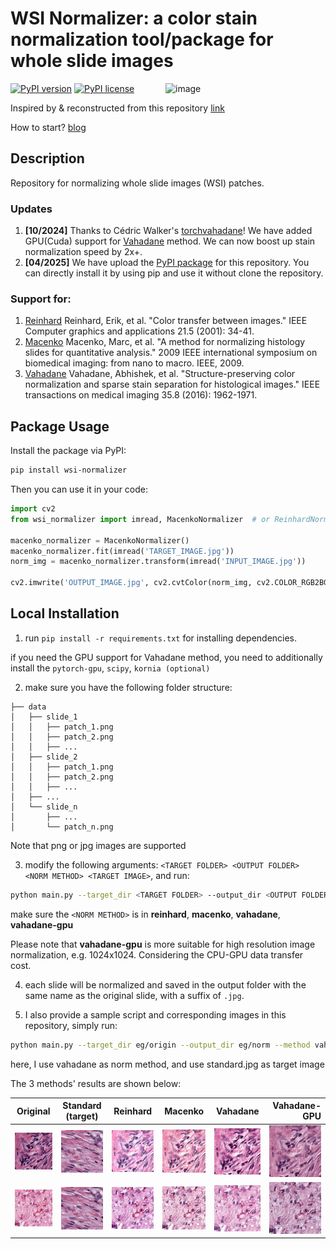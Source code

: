 # WSI Normalizer: a color stain normalization tool/package for whole slide images

<img width="256" alt="image" align="right" src="https://github.com/user-attachments/assets/72b4bc70-110a-4345-86d0-403b8c0322f5" />

[![PyPI version](https://img.shields.io/pypi/v/wsi-normalizer)](https://pypi.org/project/wsi-normalizer/)
[![PyPI license](https://img.shields.io/pypi/l/wsi-normalizer)](https://pypi.org/project/wsi-normalizer/)

Inspired by & reconstructed from this repository [link](https://github.com/wanghao14/Stain_Normalization)

How to start? [blog](https://blog.csdn.net/CalvinTri/article/details/135429053)

## Description
Repository for normalizing whole slide images (WSI) patches.

### Updates
1. **[10/2024]** Thanks to Cédric Walker's [torchvahadane](https://github.com/cwlkr/torchvahadane)! We have added GPU(Cuda) support for [Vahadane](https://ieeexplore.ieee.org/abstract/document/7460968/) method. We can now boost up stain normalization speed by 2x+.
2. **[04/2025]** We have upload the [PyPI package](https://pypi.org/project/wsi-normalizer/) for this repository. You can directly install it by using pip and use it without clone the repository.

### Support for:
1. [Reinhard](https://ieeexplore.ieee.org/abstract/document/946629/) Reinhard, Erik, et al. "Color transfer between images." IEEE Computer graphics and applications 21.5 (2001): 34-41.
2. [Macenko](https://ieeexplore.ieee.org/abstract/document/5193250) Macenko, Marc, et al. "A method for normalizing histology slides for quantitative analysis." 2009 IEEE international symposium on biomedical imaging: from nano to macro. IEEE, 2009.
3. [Vahadane](https://ieeexplore.ieee.org/abstract/document/7460968/) Vahadane, Abhishek, et al. "Structure-preserving color normalization and sparse stain separation for histological images." IEEE transactions on medical imaging 35.8 (2016): 1962-1971.


## Package Usage

Install the package via PyPI:

```bash
pip install wsi-normalizer
```

Then you can use it in your code:

```python
import cv2
from wsi_normalizer import imread, MacenkoNormalizer  # or ReinhardNormalizer, VahadaneNormalizer, TorchVahadaneNormalizer

macenko_normalizer = MacenkoNormalizer()
macenko_normalizer.fit(imread('TARGET_IMAGE.jpg'))
norm_img = macenko_normalizer.transform(imread('INPUT_IMAGE.jpg'))

cv2.imwrite('OUTPUT_IMAGE.jpg', cv2.cvtColor(norm_img, cv2.COLOR_RGB2BGR))
```

## Local Installation
1. run `pip install -r requirements.txt` for installing dependencies.

if you need the GPU support for Vahadane method, you need to additionally install the `pytorch-gpu`, `scipy`, `kornia (optional)`

2. make sure you have the following folder structure:
```
├── data
│   ├── slide_1
│   │   ├── patch_1.png
│   │   ├── patch_2.png
│   │   ├── ...
│   ├── slide_2
│   │   ├── patch_1.png
│   │   ├── patch_2.png
│   │   ├── ...
│   ├── ...
│   └── slide_n
│       ├── ...
│       └── patch_n.png
```

Note that png or jpg images are supported

3.  modify the following arguments: `<TARGET FOLDER> <OUTPUT FOLDER> <NORM METHOD> <TARGET IMAGE>`, and run:
```bash
python main.py --target_dir <TARGET FOLDER> --output_dir <OUTPUT FOLDER> --method <NORM METHOD> --target_img <TARGET IMAGE>
```

make sure the `<NORM METHOD>` is in **reinhard**, **macenko**, **vahadane**, **vahadane-gpu**

Please note that **vahadane-gpu** is more suitable for high resolution image normalization, e.g. 1024x1024. Considering the CPU-GPU data transfer cost.

4. each slide will be normalized and saved in the output folder with the same name as the original slide, with a suffix of `.jpg`.

5. I also provide a sample script and corresponding images in this repository, simply run:
```bash
python main.py --target_dir eg/origin --output_dir eg/norm --method vahadane-gpu --target_img eg/standard.jpg
```
here, I use vahadane as norm method, and use standard.jpg as target image

The 3 methods' results are shown below:

|                       Original                        |            Standard (target)            |                     Reinhard                      |                     Macenko                      |                     Vahadane                      |                     Vahadane-GPU                      |
|:-----------------------------------------------------:|:---------------------------------------:|:-------------------------------------------------:|:------------------------------------------------:|:-------------------------------------------------:|------------------------------------------------------:|
| <img src="eg/origin/eg_slide_1/eg_1.jpg" width="200"> | <img src="eg/standard.jpg" width="200"> | <img src="eg/norm/reinhard/eg_1.jpg" width="200"> | <img src="eg/norm/macenko/eg_1.jpg" width="200"> | <img src="eg/norm/vahadane/eg_1.jpg" width="200"> | <img src="eg/norm/vahadane-gpu/eg_1.jpg" width="200"> |
| <img src="eg/origin/eg_slide_1/eg_2.jpg" width="200"> | <img src="eg/standard.jpg" width="200"> | <img src="eg/norm/reinhard/eg_2.jpg" width="200"> |       <img src="eg/norm/macenko/eg_2.jpg">       | <img src="eg/norm/vahadane/eg_2.jpg" width="200"> | <img src="eg/norm/vahadane-gpu/eg_2.jpg" width="200"> |
